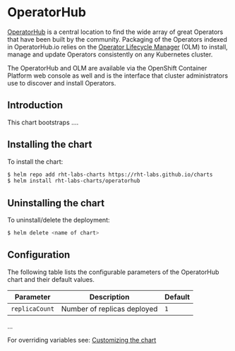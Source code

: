 
# OperatorHub

[OperatorHub](https://operatorhub.io/) is a central location to find the wide array of great Operators that have been built by the community. Packaging of the Operators indexed in OperatorHub.io relies on the  [Operator Lifecycle Manager](https://github.com/operator-framework/operator-lifecycle-manager) (OLM) to install, manage and update Operators consistently on any Kubernetes cluster.

The OperatorHub and OLM are available via the OpenShift Container Platform web console as well and is the interface that cluster administrators use to discover and install Operators.

## Introduction

This chart bootstraps ....


## Installing the chart

To install the chart:

```bash
$ helm repo add rht-labs-charts https://rht-labs.github.io/charts
$ helm install rht-labs-charts/operatorhub
```

## Uninstalling the chart

To uninstall/delete the deployment:

```bash
$ helm delete <name of chart>
```

## Configuration

The following table lists the configurable parameters of the OperatorHub chart and their default values.

| Parameter                             | Description                                                                  | Default                                        |
| ------------------------------------- | ---------------------------------------------------------------------------- | ---------------------------------------------- |
| `replicaCount`                        | Number of replicas deployed                                                  | `1`                                            |
...

For overriding variables see: [Customizing the chart](https://docs.helm.sh/using_helm/#customizing-the-chart-before-installing)

<!--stackedit_data:
eyJoaXN0b3J5IjpbMTQ0MzI1NTgzNywtMTI4ODMxMzY3MywzND
MzMzc2ODddfQ==
-->